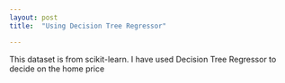 ```yaml
---
layout: post
title:  "Using Decision Tree Regressor"

---
```


This dataset is from scikit-learn. I have used Decision Tree Regressor to decide on the home price 
